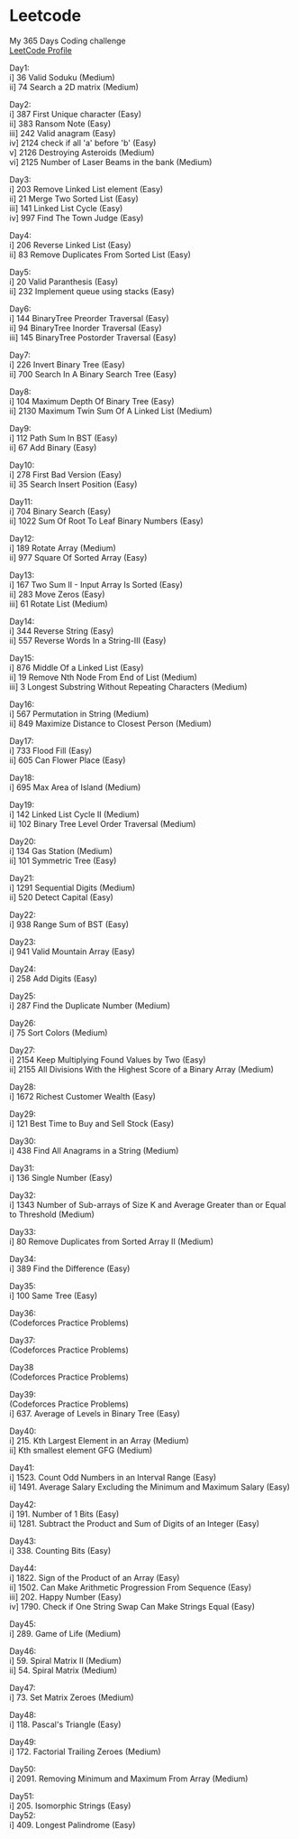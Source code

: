 # Leetcode </br>

My 365 Days Coding challenge </br>
<a href="https://leetcode.com/shashank2002/">LeetCode Profile </a> </br>

Day1: </br>
    i] 36 Valid Soduku (Medium) </br>
   ii] 74 Search a 2D matrix (Medium) </br>
    
Day2: </br>
    i] 387 First Unique character (Easy) </br>
   ii] 383 Ransom Note (Easy) </br>
  iii] 242 Valid anagram (Easy) </br>
   iv] 2124 check if all 'a' before 'b' (Easy) </br>
    v] 2126 Destroying Asteroids (Medium) </br>
   vi] 2125 Number of Laser Beams in the bank (Medium) </br>
   
Day3: </br>
    i] 203 Remove Linked List element (Easy) </br>
   ii] 21 Merge Two Sorted List (Easy) </br>
  iii] 141 Linked List Cycle (Easy) </br>
   iv] 997 Find The Town Judge (Easy) </br>
   
Day4: </br>
    i] 206 Reverse Linked List (Easy) </br>
   ii] 83 Remove Duplicates From Sorted List (Easy) </br>
   
Day5: </br>
    i] 20 Valid Paranthesis (Easy) </br>
   ii] 232 Implement queue using stacks (Easy) </br>
   
Day6: </br>
    i] 144 BinaryTree Preorder Traversal (Easy) </br>
   ii] 94 BinaryTree Inorder Traversal (Easy) </br>
  iii] 145 BinaryTree Postorder Traversal (Easy) </br>
  
Day7: </br>
    i] 226 Invert Binary Tree (Easy) </br>
   ii] 700 Search In A Binary Search Tree (Easy) </br>
   
Day8: </br>
    i] 104 Maximum Depth Of Binary Tree (Easy) </br>
   ii] 2130 Maximum Twin Sum Of A Linked List (Medium) </br>
   
Day9: </br>
    i] 112 Path Sum In BST (Easy) </br>
   ii] 67 Add Binary (Easy) </br>
   
Day10: </br>
    i] 278 First Bad Version (Easy) </br>
   ii] 35 Search Insert Position (Easy) </br>
   
Day11: </br>
    i] 704 Binary Search (Easy) </br>
   ii] 1022 Sum Of Root To Leaf Binary Numbers (Easy) </br>
   
Day12: </br>
    i] 189 Rotate Array (Medium) </br>
   ii] 977 Square Of Sorted Array (Easy) </br>
   
Day13: </br>
    i] 167 Two Sum II - Input Array Is Sorted (Easy) </br>
   ii] 283 Move Zeros (Easy) </br>
  iii] 61 Rotate List (Medium) </br>
  
Day14:</br>
    i] 344 Reverse String (Easy) </br>
   ii] 557 Reverse Words In a String-III (Easy) </br>
   
Day15: </br>
    i] 876 Middle Of a Linked List (Easy) </br>
   ii] 19 Remove Nth Node From End of List (Medium) </br>
  iii] 3 Longest Substring Without Repeating Characters (Medium) </br>
  
Day16: </br>
    i] 567 Permutation in String (Medium) </br>
   ii] 849 Maximize Distance to Closest Person (Medium) </br>
   
Day17: </br>
    i] 733 Flood Fill (Easy) </br>
   ii] 605 Can Flower Place (Easy) </br>
   
Day18: </br>
    i] 695 Max Area of Island (Medium) </br>
    
Day19: </br>
    i] 142 Linked List Cycle II (Medium) </br>
   ii] 102 Binary Tree Level Order Traversal (Medium) </br>

Day20: </br>
    i] 134 Gas Station (Medium) </br>
   ii] 101 Symmetric Tree (Easy) </br>
   
Day21: </br>
    i] 1291 Sequential Digits (Medium) </br>
   ii] 520 Detect Capital (Easy) </br>
   
Day22: </br>
    i] 938 Range Sum of BST (Easy) </br>
    
Day23: </br>
    i] 941 Valid Mountain Array (Easy) </br>
    
Day24: </br>
    i] 258 Add Digits (Easy) </br>

Day25: </br>
    i] 287 Find the Duplicate Number (Medium) </br>
    
Day26: </br>
    i] 75 Sort Colors (Medium) </br>
    
Day27: </br>
    i] 2154 Keep Multiplying Found Values by Two (Easy) </br>
   ii] 2155 All Divisions With the Highest Score of a Binary Array (Medium) </br>

Day28: </br>
    i] 1672 Richest Customer Wealth (Easy) </br>
    
Day29:</br>
    i] 121 Best Time to Buy and Sell Stock (Easy) </br>
    
Day30: </br>
    i] 438 Find All Anagrams in a String (Medium) </br>
    
Day31: </br>
    i] 136 Single Number (Easy) </br>
    
Day32: </br>
    i] 1343 Number of Sub-arrays of Size K and Average Greater than or Equal to Threshold (Medium) </br>
    
Day33: </br>
    i] 80 Remove Duplicates from Sorted Array II (Medium) </br>

Day34: </br>
    i] 389 Find the Difference (Easy) </br>
  
Day35: </br>
    i] 100 Same Tree (Easy) </br>
    
Day36: </br>
    (Codeforces Practice Problems) </br>
    
Day37: </br>
    (Codeforces Practice Problems) </br>
   
Day38 </br>
    (Codeforces Practice Problems) </br>
    
Day39: </br>
    (Codeforces Practice Problems) </br>
    i] 637. Average of Levels in Binary Tree (Easy) </br>
    
Day40: </br>
    i] 215. Kth Largest Element in an Array (Medium) </br>
   ii] Kth smallest element GFG (Medium) </br>
   
Day41: </br>
    i] 1523. Count Odd Numbers in an Interval Range (Easy) </br>
   ii] 1491. Average Salary Excluding the Minimum and Maximum Salary (Easy) </br>
   
Day42: </br>
    i] 191. Number of 1 Bits (Easy) </br>
   ii] 1281. Subtract the Product and Sum of Digits of an Integer (Easy) </br>

Day43: </br>
    i] 338. Counting Bits (Easy) </br>
    
Day44: </br>
    i] 1822. Sign of the Product of an Array (Easy) </br>
   ii] 1502. Can Make Arithmetic Progression From Sequence (Easy) </br>
  iii] 202. Happy Number (Easy) </br>
   iv] 1790. Check if One String Swap Can Make Strings Equal (Easy) </br>
   
Day45: </br>
    i] 289. Game of Life (Medium) </br>
    
Day46: </br>
    i] 59. Spiral Matrix II (Medium) </br>
   ii] 54. Spiral Matrix (Medium) </br>

Day47: </br>
    i] 73. Set Matrix Zeroes (Medium) </br>
    
Day48: </br>
    i] 118. Pascal's Triangle (Easy) </br>
    
Day49: </br>
    i] 172. Factorial Trailing Zeroes (Medium) </br>
    
Day50: </br>
    i] 2091. Removing Minimum and Maximum From Array (Medium) </br>
    
Day51: </br>
    i] 205. Isomorphic Strings (Easy) </br>
Day52: </br>
    i] 409. Longest Palindrome (Easy) </br>
